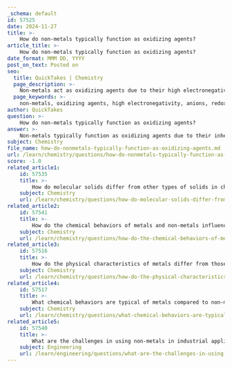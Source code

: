 ```yaml
---
_schema: default
id: 57525
date: 2024-11-27
title: >-
    How do non-metals typically function as oxidizing agents?
article_title: >-
    How do non-metals typically function as oxidizing agents?
date_format: MMM DD, YYYY
post_on_text: Posted on
seo:
  title: QuickTakes | Chemistry
  page_description: >-
    Non-metals act as oxidizing agents due to their high electronegativity and ability to accept electrons, forming stable anions in chemical reactions.
  page_keywords: >-
    non-metals, oxidizing agents, high electronegativity, anions, redox reactions, stable anions, chemical reactions, fluorine, oxygen, chlorine, bromine, electron acceptance
author: QuickTakes
question: >-
    How do non-metals typically function as oxidizing agents?
answer: >-
    Non-metals typically function as oxidizing agents due to their inherent properties that favor the acceptance of electrons during chemical reactions. Here are the key points explaining how non-metals act as oxidizing agents:\n\n1. **High Electronegativity**: Non-metals generally have high electronegativity values, which means they have a strong tendency to attract electrons. This characteristic makes them effective at accepting electrons from other substances, thereby oxidizing those substances. For example, fluorine, the most reactive non-metal, is known for its strong oxidizing ability.\n\n2. **Formation of Anions**: When non-metals act as oxidizing agents, they are reduced to their corresponding anions. For instance, when fluorine (F₂) reacts with metals, it accepts electrons to form fluoride ions (F⁻). This reduction process is a hallmark of oxidizing agents.\n\n3. **Examples of Strong Oxidizers**: Oxygen is another prominent non-metal that serves as a powerful oxidizing agent. It readily reacts with metals to form metal oxides, showcasing its ability to accept electrons. Other non-metals, particularly those in group 17 of the periodic table, such as chlorine and bromine, also exhibit strong oxidizing properties.\n\n4. **Redox Reactions**: In redox (reduction-oxidation) reactions, non-metals act as oxidizing agents while metals typically serve as reducing agents. Metals tend to lose electrons and get oxidized, while non-metals gain those electrons, thus getting reduced.\n\n5. **Stability of Anions**: The strength of a non-metal as an oxidizing agent is often related to the stability of the anion it forms. Non-metals that form stable anions, such as those at the top of their respective groups in the periodic table, are generally stronger oxidizers.\n\nIn summary, non-metals function as oxidizing agents primarily due to their high electronegativity, ability to accept electrons, and the formation of stable anions during chemical reactions. This behavior is crucial in various chemical processes, including combustion and the formation of metal oxides.
subject: Chemistry
file_name: how-do-nonmetals-typically-function-as-oxidizing-agents.md
url: /learn/chemistry/questions/how-do-nonmetals-typically-function-as-oxidizing-agents
score: -1.0
related_article1:
    id: 57535
    title: >-
        How do molecular solids differ from other types of solids in chemistry?
    subject: Chemistry
    url: /learn/chemistry/questions/how-do-molecular-solids-differ-from-other-types-of-solids-in-chemistry
related_article2:
    id: 57541
    title: >-
        How do the chemical behaviors of metals and non-metals influence their reactivity?
    subject: Chemistry
    url: /learn/chemistry/questions/how-do-the-chemical-behaviors-of-metals-and-nonmetals-influence-their-reactivity
related_article3:
    id: 57516
    title: >-
        How do the physical characteristics of metals differ from those of non-metals?
    subject: Chemistry
    url: /learn/chemistry/questions/how-do-the-physical-characteristics-of-metals-differ-from-those-of-nonmetals
related_article4:
    id: 57517
    title: >-
        What chemical behaviors are typical of metals compared to non-metals?
    subject: Chemistry
    url: /learn/chemistry/questions/what-chemical-behaviors-are-typical-of-metals-compared-to-nonmetals
related_article5:
    id: 57540
    title: >-
        What are the challenges in using non-metals in industrial applications?
    subject: Engineering
    url: /learn/engineering/questions/what-are-the-challenges-in-using-nonmetals-in-industrial-applications
---
```


&nbsp;